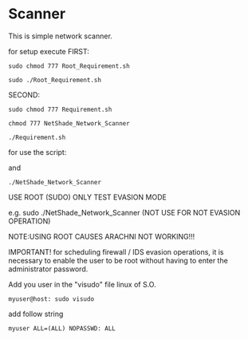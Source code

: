 # Scanner

This is simple network scanner.

for setup execute FIRST:

```
sudo chmod 777 Root_Requirement.sh
```
```
sudo ./Root_Requirement.sh
```
SECOND:

```
sudo chmod 777 Requirement.sh
```

```
chmod 777 NetShade_Network_Scanner
```

```
./Requirement.sh
```

for use the script:

and 

```
./NetShade_Network_Scanner
```

USE ROOT (SUDO) ONLY TEST EVASION MODE 

e.g.    sudo ./NetShade_Network_Scanner  (NOT USE FOR NOT EVASION OPERATION) 

NOTE:USING ROOT CAUSES ARACHNI NOT WORKING!!!

IMPORTANT! for scheduling firewall / IDS evasion operations, it is necessary to enable the user to be root without having to enter the administrator password.

Add you user in the "visudo" file linux of S.O. 

```
myuser@host: sudo visudo
```
add follow string

```
myuser ALL=(ALL) NOPASSWD: ALL

```

